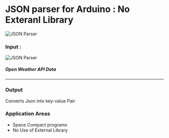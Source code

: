 # JSON parser for Arduino : No Exteranl Library


![JSON Parser](https://i.ytimg.com/vi/WmoGFs6IQVs/maxresdefault.jpg)

### Input :
![JSON Parser](https://i1.wp.com/randomnerdtutorials.com/wp-content/uploads/2017/08/open-weather-map-test-api.png?resize=813.75%2C309&ssl=1)

##### Open Weather API Data

----------------
### Output

Converts Json into key-value Pair

### **Application Areas**
- Space Compact programs
- No Use of External Library

